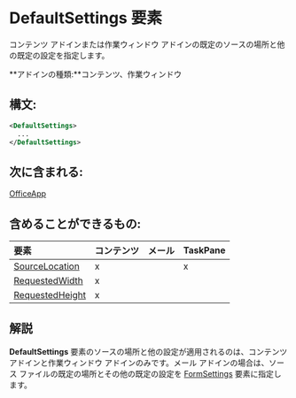 
# DefaultSettings 要素
コンテンツ アドインまたは作業ウィンドウ アドインの既定のソースの場所と他の既定の設定を指定します。

 **アドインの種類:**コンテンツ、作業ウィンドウ


## 構文:


```XML
<DefaultSettings>
  ...
</DefaultSettings>
```


## 次に含まれる:

[OfficeApp](../../reference/manifest/officeapp.md)


## 含めることができるもの:



|**要素**|**コンテンツ**|**メール**|**TaskPane**|
|:-----|:-----|:-----|:-----|
|[SourceLocation](../../reference/manifest/sourcelocation.md)|x||x|
|[RequestedWidth](../../reference/manifest/requestedwidth.md)|x|||
|[RequestedHeight](../../reference/manifest/requestedheight.md)|x|||

## 解説

**DefaultSettings** 要素のソースの場所と他の設定が適用されるのは、コンテンツ アドインと作業ウィンドウ アドインのみです。メール アドインの場合は、ソース ファイルの既定の場所とその他の既定の設定を [FormSettings](../../reference/manifest/formsettings.md) 要素に指定します。

